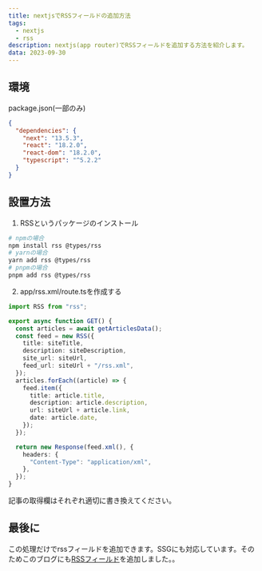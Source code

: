 ```yaml
---
title: nextjsでRSSフィールドの追加方法
tags:
  - nextjs
  - rss
description: nextjs(app router)でRSSフィールドを追加する方法を紹介します。
data: 2023-09-30
---
```


## 環境

package.json(一部のみ)

```json
{
  "dependencies": {
    "next": "13.5.3",
    "react": "18.2.0",
    "react-dom": "18.2.0",
    "typescript": "^5.2.2"
  }
}
```

## 設置方法

1. RSSというパッケージのインストール

```bash
# npmの場合
npm install rss @types/rss
# yarnの場合
yarn add rss @types/rss
# pnpmの場合
pnpm add rss @types/rss
```

2. app/rss.xml/route.tsを作成する

```ts
import RSS from "rss";

export async function GET() {
  const articles = await getArticlesData();
  const feed = new RSS({
    title: siteTitle,
    description: siteDescription,
    site_url: siteUrl,
    feed_url: siteUrl + "/rss.xml",
  });
  articles.forEach((article) => {
    feed.item({
      title: article.title,
      description: article.description,
      url: siteUrl + article.link,
      date: article.date,
    });
  });

  return new Response(feed.xml(), {
    headers: {
      "Content-Type": "application/xml",
    },
  });
}
```

記事の取得欄はそれぞれ適切に書き換えてください。

## 最後に

この処理だけでrssフィールドを追加できます。SSGにも対応しています。そのためこのブログにも[RSSフィールド](../rss.xml)を追加しました。。
